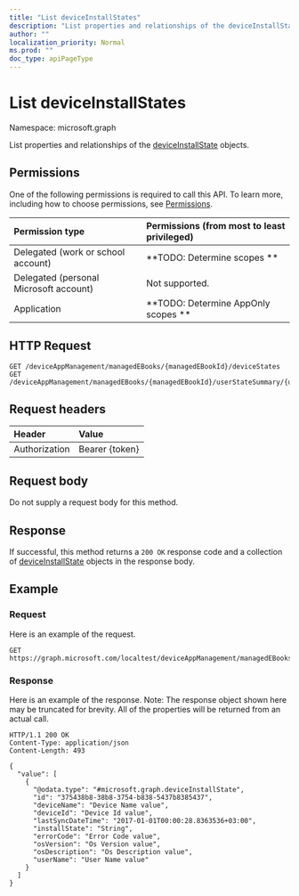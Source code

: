 ```yaml
---
title: "List deviceInstallStates"
description: "List properties and relationships of the deviceInstallState objects."
author: ""
localization_priority: Normal
ms.prod: ""
doc_type: apiPageType
---
```


# List deviceInstallStates

Namespace: microsoft.graph

List properties and relationships of the [deviceInstallState](../resources/deviceinstallstate.md) objects.

## Permissions
One of the following permissions is required to call this API. To learn more, including how to choose permissions, see [Permissions](/concepts/permissions-reference.md).

|Permission type|Permissions (from most to least privileged)|
|:---|:---|
|Delegated (work or school account)|**TODO: Determine scopes **|
|Delegated (personal Microsoft account)|Not supported.|
|Application|**TODO: Determine AppOnly scopes **|

## HTTP Request
<!-- {
  "blockType": "ignored"
}
-->
``` http
GET /deviceAppManagement/managedEBooks/{managedEBookId}/deviceStates
GET /deviceAppManagement/managedEBooks/{managedEBookId}/userStateSummary/{userInstallStateSummaryId}/deviceStates
```

## Request headers
|Header|Value|
|:---|:---|
|Authorization|Bearer {token}|

## Request body
Do not supply a request body for this method.

## Response
If successful, this method returns a `200 OK` response code and a collection of [deviceInstallState](../resources/deviceinstallstate.md) objects in the response body.

## Example

### Request
Here is an example of the request.
<!-- {
  "blockType": "request",
  "name": "get_deviceinstallstate"
}
-->
``` http
GET https://graph.microsoft.com/localtest/deviceAppManagement/managedEBooks/{managedEBookId}/deviceStates
```

### Response
Here is an example of the response. Note: The response object shown here may be truncated for brevity. All of the properties will be returned from an actual call.
<!-- {
  "blockType": "response",
  "truncated": true,
  "@odata.type": "collection(microsoft.graph.deviceinstallstate)"
}
-->
``` http
HTTP/1.1 200 OK
Content-Type: application/json
Content-Length: 493

{
  "value": [
    {
      "@odata.type": "#microsoft.graph.deviceInstallState",
      "id": "375438b8-38b8-3754-b838-5437b8385437",
      "deviceName": "Device Name value",
      "deviceId": "Device Id value",
      "lastSyncDateTime": "2017-01-01T00:00:28.8363536+03:00",
      "installState": "String",
      "errorCode": "Error Code value",
      "osVersion": "Os Version value",
      "osDescription": "Os Description value",
      "userName": "User Name value"
    }
  ]
}
```

